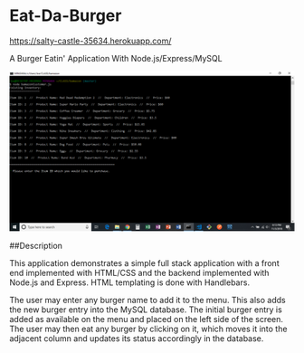 # Eat-Da-Burger 

https://salty-castle-35634.herokuapp.com/

A Burger Eatin' Application With Node.js/Express/MySQL

![Alt text](https://github.com/josephfmck/bamazon/blob/master/bamazon%20step%201.png?raw=true "Optional Title")

##Description

This application demonstrates a simple full stack application with a front end implemented with HTML/CSS and the backend implemented with Node.js and Express. HTML templating is done with Handlebars.

The user may enter any burger name to add it to the menu. This also adds the new burger entry into the MySQL database. The initial burger entry is added as available on the menu and placed on the left side of the screen. The user may then eat any burger by clicking on it, which moves it into the adjacent column and updates its status accordingly in the database.

